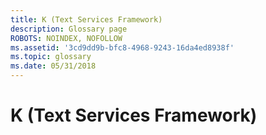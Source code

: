 ```yaml
---
title: K (Text Services Framework)
description: Glossary page
ROBOTS: NOINDEX, NOFOLLOW
ms.assetid: '3cd9dd9b-bfc8-4968-9243-16da4ed8938f'
ms.topic: glossary
ms.date: 05/31/2018
---
```


# K (Text Services Framework)

<dl> <dt>

<span id="tsf.k__1_gly"></span><span id="TSF.K__1_GLY"></span>
</dt> <dd></dd> </dl>

 

 




